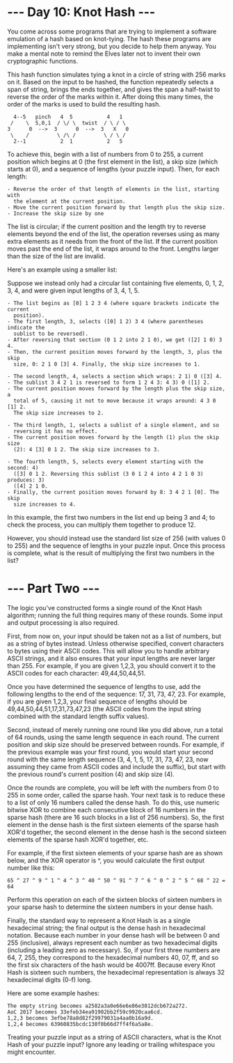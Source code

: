 # --- Day 10: Knot Hash ---

You come across some programs that are trying to implement a software
emulation of a hash based on knot-tying. The hash these programs are
implementing isn't very strong, but you decide to help them
anyway. You make a mental note to remind the Elves later not to invent
their own cryptographic functions.

This hash function simulates tying a knot in a circle of string with
256 marks on it. Based on the input to be hashed, the function
repeatedly selects a span of string, brings the ends together, and
gives the span a half-twist to reverse the order of the marks within
it. After doing this many times, the order of the marks is used to
build the resulting hash.

      4--5   pinch   4  5           4   1
     /    \  5,0,1  / \/ \  twist  / \ / \
    3      0  -->  3      0  -->  3   X   0
     \    /         \ /\ /         \ / \ /
      2--1           2  1           2   5

To achieve this, begin with a list of numbers from 0 to 255, a current
position which begins at 0 (the first element in the list), a skip
size (which starts at 0), and a sequence of lengths (your puzzle
input). Then, for each length:

    - Reverse the order of that length of elements in the list, starting with 
      the element at the current position.
    - Move the current position forward by that length plus the skip size.
    - Increase the skip size by one

The list is circular; if the current position and the length try to
reverse elements beyond the end of the list, the operation reverses
using as many extra elements as it needs from the front of the
list. If the current position moves past the end of the list, it wraps
around to the front. Lengths larger than the size of the list are
invalid.

Here's an example using a smaller list:

Suppose we instead only had a circular list containing five elements,
0, 1, 2, 3, 4, and were given input lengths of 3, 4, 1, 5.

    - The list begins as [0] 1 2 3 4 (where square brackets indicate the current
      position).
    - The first length, 3, selects ([0] 1 2) 3 4 (where parentheses indicate the
      sublist to be reversed).
    - After reversing that section (0 1 2 into 2 1 0), we get ([2] 1 0) 3 4.
    - Then, the current position moves forward by the length, 3, plus the skip
      size, 0: 2 1 0 [3] 4. Finally, the skip size increases to 1.

    - The second length, 4, selects a section which wraps: 2 1) 0 ([3] 4.
    - The sublist 3 4 2 1 is reversed to form 1 2 4 3: 4 3) 0 ([1] 2.
    - The current position moves forward by the length plus the skip size, a 
      total of 5, causing it not to move because it wraps around: 4 3 0 [1] 2. 
      The skip size increases to 2.

    - The third length, 1, selects a sublist of a single element, and so 
      reversing it has no effect.
    - The current position moves forward by the length (1) plus the skip size 
      (2): 4 [3] 0 1 2. The skip size increases to 3.

    - The fourth length, 5, selects every element starting with the second: 4) 
      ([3] 0 1 2. Reversing this sublist (3 0 1 2 4 into 4 2 1 0 3) produces: 3)
      ([4] 2 1 0.
    - Finally, the current position moves forward by 8: 3 4 2 1 [0]. The skip 
      size increases to 4.

In this example, the first two numbers in the list end up being 3 and
4; to check the process, you can multiply them together to produce 12.

However, you should instead use the standard list size of 256 (with
values 0 to 255) and the sequence of lengths in your puzzle
input. Once this process is complete, what is the result of
multiplying the first two numbers in the list?

# --- Part Two ---

The logic you've constructed forms a single round of the Knot Hash
algorithm; running the full thing requires many of these rounds. Some
input and output processing is also required.

First, from now on, your input should be taken not as a list of
numbers, but as a string of bytes instead. Unless otherwise specified,
convert characters to bytes using their ASCII codes. This will allow
you to handle arbitrary ASCII strings, and it also ensures that your
input lengths are never larger than 255. For example, if you are given
1,2,3, you should convert it to the ASCII codes for each character:
49,44,50,44,51.

Once you have determined the sequence of lengths to use, add the
following lengths to the end of the sequence: 17, 31, 73, 47, 23. For
example, if you are given 1,2,3, your final sequence of lengths should
be 49,44,50,44,51,17,31,73,47,23 (the ASCII codes from the input
string combined with the standard length suffix values).

Second, instead of merely running one round like you did above, run a
total of 64 rounds, using the same length sequence in each round. The
current position and skip size should be preserved between rounds. For
example, if the previous example was your first round, you would start
your second round with the same length sequence (3, 4, 1, 5, 17, 31,
73, 47, 23, now assuming they came from ASCII codes and include the
suffix), but start with the previous round's current position (4) and
skip size (4).

Once the rounds are complete, you will be left with the numbers from 0
to 255 in some order, called the sparse hash. Your next task is to
reduce these to a list of only 16 numbers called the dense hash. To do
this, use numeric bitwise XOR to combine each consecutive block of 16
numbers in the sparse hash (there are 16 such blocks in a list of 256
numbers). So, the first element in the dense hash is the first sixteen
elements of the sparse hash XOR'd together, the second element in the
dense hash is the second sixteen elements of the sparse hash XOR'd
together, etc.

For example, if the first sixteen elements of your sparse hash are as
shown below, and the XOR operator is ^, you would calculate the first
output number like this:

    65 ^ 27 ^ 9 ^ 1 ^ 4 ^ 3 ^ 40 ^ 50 ^ 91 ^ 7 ^ 6 ^ 0 ^ 2 ^ 5 ^ 68 ^ 22 = 64

Perform this operation on each of the sixteen blocks of sixteen
numbers in your sparse hash to determine the sixteen numbers in your
dense hash.

Finally, the standard way to represent a Knot Hash is as a single
hexadecimal string; the final output is the dense hash in hexadecimal
notation. Because each number in your dense hash will be between 0 and
255 (inclusive), always represent each number as two hexadecimal
digits (including a leading zero as necessary). So, if your first
three numbers are 64, 7, 255, they correspond to the hexadecimal
numbers 40, 07, ff, and so the first six characters of the hash would
be 4007ff. Because every Knot Hash is sixteen such numbers, the
hexadecimal representation is always 32 hexadecimal digits (0-f) long.

Here are some example hashes:

    The empty string becomes a2582a3a0e66e6e86e3812dcb672a272.
    AoC 2017 becomes 33efeb34ea91902bb2f59c9920caa6cd.
    1,2,3 becomes 3efbe78a8d82f29979031a4aa0b16a9d.
    1,2,4 becomes 63960835bcdc130f0b66d7ff4f6a5a8e.

Treating your puzzle input as a string of ASCII characters, what is
the Knot Hash of your puzzle input? Ignore any leading or trailing
whitespace you might encounter.
